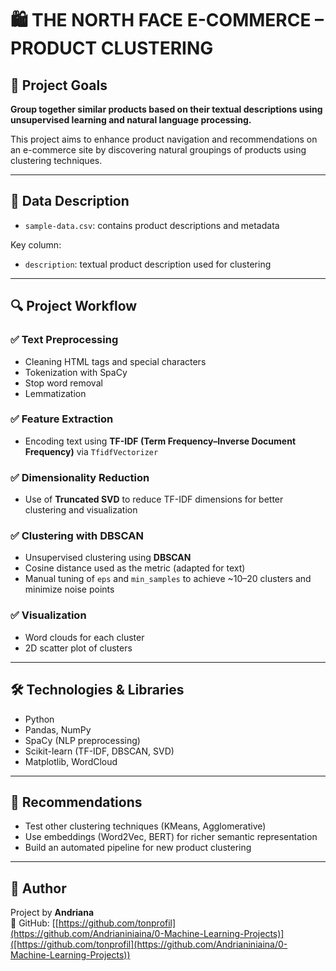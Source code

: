 # 🛍️ THE NORTH FACE E-COMMERCE – PRODUCT CLUSTERING

## 🎯 Project Goals
**Group together similar products based on their textual descriptions using unsupervised learning and natural language processing.**

This project aims to enhance product navigation and recommendations on an e-commerce site by discovering natural groupings of products using clustering techniques.

---

## 📁 Data Description

- `sample-data.csv`: contains product descriptions and metadata

Key column:
- `description`: textual product description used for clustering

---

## 🔍 Project Workflow

### ✅ Text Preprocessing

- Cleaning HTML tags and special characters
- Tokenization with SpaCy
- Stop word removal
- Lemmatization

### ✅ Feature Extraction

- Encoding text using **TF-IDF (Term Frequency–Inverse Document Frequency)** via `TfidfVectorizer`

### ✅ Dimensionality Reduction

- Use of **Truncated SVD** to reduce TF-IDF dimensions for better clustering and visualization

### ✅ Clustering with DBSCAN

- Unsupervised clustering using **DBSCAN**
- Cosine distance used as the metric (adapted for text)
- Manual tuning of `eps` and `min_samples` to achieve ~10–20 clusters and minimize noise points

### ✅ Visualization

- Word clouds for each cluster
- 2D scatter plot of clusters

---

## 🛠️ Technologies & Libraries

- Python
- Pandas, NumPy
- SpaCy (NLP preprocessing)
- Scikit-learn (TF-IDF, DBSCAN, SVD)
- Matplotlib, WordCloud

---

## 📌 Recommendations

- Test other clustering techniques (KMeans, Agglomerative)
- Use embeddings (Word2Vec, BERT) for richer semantic representation
- Build an automated pipeline for new product clustering

---

## 👤 Author

Project by **Andriana**  
🔗 GitHub: [[https://github.com/tonprofil](https://github.com/Andrianiniaina/0-Machine-Learning-Projects)]([https://github.com/tonprofil](https://github.com/Andrianiniaina/0-Machine-Learning-Projects))

